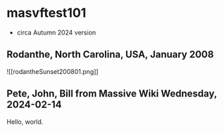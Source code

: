 # masvftest101
 - circa Autumn 2024 version

## Rodanthe, North Carolina, USA, January 2008  

![[rodantheSunset200801.png]]  

## Pete, John, Bill from Massive Wiki Wednesday, 2024-02-14

Hello, world.






